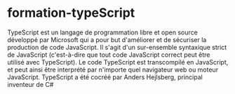 # formation-typeScript
TypeScript est un langage de programmation libre et open source développé par Microsoft qui a pour but d'améliorer et de sécuriser la production de code JavaScript. Il s'agit d'un sur-ensemble syntaxique strict de JavaScript (c'est-à-dire que tout code JavaScript correct peut être utilisé avec TypeScript). Le code TypeScript est transcompilé en JavaScript, et peut ainsi être interprété par n'importe quel navigateur web ou moteur JavaScript. TypeScript a été cocréé par Anders Hejlsberg, principal inventeur de C#
